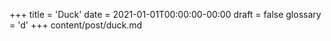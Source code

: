 +++
title = 'Duck'
date = 2021-01-01T00:00:00-00:00
draft = false
glossary = 'd'
+++
content/post/duck.md
